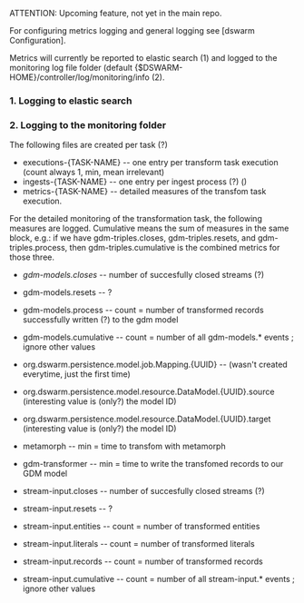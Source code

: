 ATTENTION: Upcoming feature, not yet in the main repo.

For configuring metrics logging and general logging see [dswarm Configuration].

Metrics will currently be reported to elastic search (1) and logged to the monitoring log file folder (default {$DSWARM-HOME}/controller/log/monitoring/info (2).

### 1. Logging to elastic search

### 2. Logging to the monitoring folder
The following files are created per task (?)
* executions-{TASK-NAME} -- one entry per transform task execution (count always 1, min, mean irrelevant)
* ingests-{TASK-NAME} -- one entry per ingest process (?) ()
* metrics-{TASK-NAME} -- detailed measures of the transfom task execution.

For the detailed monitoring of the transformation task, the following measures are logged. Cumulative means the sum of measures in the same block, e.g.: if we have gdm-triples.closes, gdm-triples.resets, and gdm-triples.process, then gdm-triples.cumulative is the combined metrics for those three.

* *gdm-models.closes* -- number of succesfully closed streams (?)
* gdm-models.resets -- ?
* gdm-models.process -- count = number of transformed records successfully written (?) to the gdm model
* gdm-models.cumulative -- count = number of all gdm-models.* events ; ignore other values

* org.dswarm.persistence.model.job.Mapping.{UUID} -- (wasn't created everytime, just the first time)
* org.dswarm.persistence.model.resource.DataModel.{UUID}.source (interesting value is (only?) the model ID)
* org.dswarm.persistence.model.resource.DataModel.{UUID}.target (interesting value is (only?) the model ID)

* metamorph -- min = time to transfom with metamorph
* gdm-transformer -- min = time to write the transfomed records to our GDM model

* stream-input.closes -- number of succesfully closed streams (?)
* stream-input.resets -- ?
* stream-input.entities -- count = number of transformed entities
* stream-input.literals -- count = number of transformed literals
* stream-input.records -- count = number of transformed records
* stream-input.cumulative -- count = number of all stream-input.* events ; ignore other values
